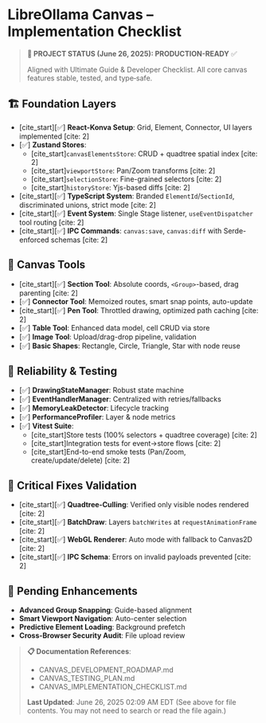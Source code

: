 # LibreOllama Canvas – Implementation Checklist

> **🎯 PROJECT STATUS (June 26, 2025): PRODUCTION-READY** ✅
>
> Aligned with Ultimate Guide & Developer Checklist. All core canvas features stable, tested, and type‐safe.

## 🏗️ Foundation Layers

* [cite_start][✅] **React-Konva Setup**: Grid, Element, Connector, UI layers implemented [cite: 2]
* [✅] **Zustand Stores**:
    * [cite_start]`canvasElementsStore`: CRUD + quadtree spatial index [cite: 2]
    * [cite_start]`viewportStore`: Pan/Zoom transforms [cite: 2]
    * [cite_start]`selectionStore`: Fine-grained selectors [cite: 2]
    * [cite_start]`historyStore`: Yjs-based diffs [cite: 2]
* [cite_start][✅] **TypeScript System**: Branded `ElementId`/`SectionId`, discriminated unions, strict mode [cite: 2]
* [cite_start][✅] **Event System**: Single Stage listener, `useEventDispatcher` tool routing [cite: 2]
* [cite_start][✅] **IPC Commands**: `canvas:save`, `canvas:diff` with Serde-enforced schemas [cite: 2]

## 🎨 Canvas Tools

* [cite_start][✅] **Section Tool**: Absolute coords, `<Group>`-based, drag parenting [cite: 2]
* [✅] **Connector Tool**: Memoized routes, smart snap points, auto-update
* [cite_start][✅] **Pen Tool**: Throttled drawing, optimized path caching [cite: 2]
* [✅] **Table Tool**: Enhanced data model, cell CRUD via store
* [✅] **Image Tool**: Upload/drag-drop pipeline, validation
* [✅] **Basic Shapes**: Rectangle, Circle, Triangle, Star with node reuse

## 🔧 Reliability & Testing

* [✅] **DrawingStateManager**: Robust state machine
* [✅] **EventHandlerManager**: Centralized with retries/fallbacks
* [✅] **MemoryLeakDetector**: Lifecycle tracking
* [✅] **PerformanceProfiler**: Layer & node metrics
* [✅] **Vitest Suite**:
    * [cite_start]Store tests (100% selectors + quadtree coverage) [cite: 2]
    * [cite_start]Integration tests for event→store flows [cite: 2]
    * [cite_start]End-to-end smoke tests (Pan/Zoom, create/update/delete) [cite: 2]

## 🚦 Critical Fixes Validation

* [cite_start][✅] **Quadtree‐Culling**: Verified only visible nodes rendered [cite: 2]
* [cite_start][✅] **BatchDraw**: Layers `batchWrites` at `requestAnimationFrame` [cite: 2]
* [cite_start][✅] **WebGL Renderer**: Auto mode with fallback to Canvas2D [cite: 2]
* [cite_start][✅] **IPC Schema**: Errors on invalid payloads prevented [cite: 2]

## 🔧 Pending Enhancements

* **Advanced Group Snapping**: Guide-based alignment
* **Smart Viewport Navigation**: Auto-center selection
* **Predictive Element Loading**: Background prefetch
* **Cross-Browser Security Audit**: File upload review

> **📋 Documentation References**:
>
> * CANVAS_DEVELOPMENT_ROADMAP.md
> * CANVAS_TESTING_PLAN.md
> * CANVAS_IMPLEMENTATION_CHECKLIST.md
>
> **Last Updated**: June 26, 2025 02:09 AM EDT (See <attachments> above for file contents. You may not need to search or read the file again.)

